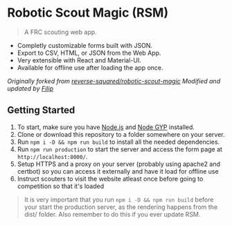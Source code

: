 # Robotic Scout Magic (RSM)
> A FRC scouting web app.

- Completly customizable forms built with JSON.
- Export to CSV, HTML, or JSON from the Web App.
- Very extensible with React and Material-UI.
- Available for offline use after loading the app once.

*Originally forked from [reverse-squared/robotic-scout-magic](https://github.com/reverse-squared/robotic-scout-magic)*
*Modified and updated by [Filip](https://github.com/Filip9696)*

## Getting Started
1. To start, make sure you have [Node.js](https://nodejs.org/) and [Node GYP](https://github.com/nodejs/node-gyp#installation) installed.
2. Clone or download this repository to a folder somewhere on your server.
3. Run `npm i -D && npm run build` to install all the needed dependencies.
4. Run `npm run production` to start the server and access the form page at `http://localhost:8000/`.
5. Setup HTTPS and a proxy on your server (probably using apache2 and certbot) so you can access it externally and have it load for offline use
6. Instruct scouters to visit the website atleast once before going to competition so that it's loaded

> It is very important that you run `npm i -D && npm run build` before your start the production server, as the rendering happens from the dist/ folder. Also remember to do this if you ever update RSM.
